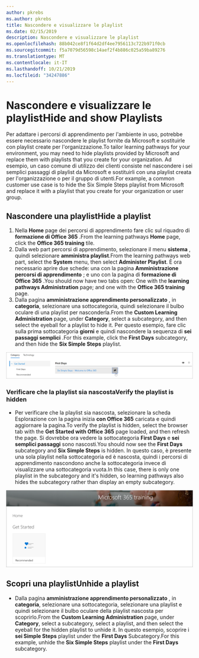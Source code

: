 ```yaml
---
author: pkrebs
ms.author: pkrebs
title: Nascondere e visualizzare le playlist
ms.date: 02/15/2019
description: Nascondere e visualizzare le playlist
ms.openlocfilehash: 88b042ce8f1f64d2df4ee7956113c722b971f0cb
ms.sourcegitcommit: f5a7079d56598c14aef2f4b886c025a59ba89276
ms.translationtype: MT
ms.contentlocale: it-IT
ms.lasthandoff: 10/21/2019
ms.locfileid: "34247886"
---
```

# <a name="hide-and-show-playlists"></a><span data-ttu-id="3307c-103">Nascondere e visualizzare le playlist</span><span class="sxs-lookup"><span data-stu-id="3307c-103">Hide and show Playlists</span></span>

<span data-ttu-id="3307c-104">Per adattare i percorsi di apprendimento per l'ambiente in uso, potrebbe essere necessario nascondere le playlist fornite da Microsoft e sostituirle con playlist create per l'organizzazione.</span><span class="sxs-lookup"><span data-stu-id="3307c-104">To tailor learning pathways for your environment, you may need to hide playlists provided by Microsoft and replace them with playlists that you create for your organization.</span></span> <span data-ttu-id="3307c-105">Ad esempio, un caso comune di utilizzo dei clienti consiste nel nascondere i sei semplici passaggi di playlist da Microsoft e sostituirli con una playlist creata per l'organizzazione o per il gruppo di utenti.</span><span class="sxs-lookup"><span data-stu-id="3307c-105">For example, a common customer use case is to hide the Six Simple Steps playlist from Microsoft and replace it with a playlist that you create for your organization or user group.</span></span> 

## <a name="hide-a-playlist"></a><span data-ttu-id="3307c-106">Nascondere una playlist</span><span class="sxs-lookup"><span data-stu-id="3307c-106">Hide a playlist</span></span>

1. <span data-ttu-id="3307c-107">Nella **Home** page dei percorsi di apprendimento fare clic sul riquadro di **formazione di Office 365** .</span><span class="sxs-lookup"><span data-stu-id="3307c-107">From the learning pathways **Home** page, click the **Office 365 training** tile.</span></span>
2. <span data-ttu-id="3307c-108">Dalla web part percorsi di apprendimento, selezionare il menu **sistema** , quindi selezionare **amministra playlist**.</span><span class="sxs-lookup"><span data-stu-id="3307c-108">From the learning pathways web part, select the **System** menu, then select **Administer Playlist**.</span></span> <span data-ttu-id="3307c-109">È ora necessario aprire due schede: una con la pagina **Amministrazione percorsi di apprendimento** ; e uno con la pagina di **formazione di Office 365** .</span><span class="sxs-lookup"><span data-stu-id="3307c-109">You should now have two tabs open: One with the **learning pathways Administration** page; and one with the **Office 365 training** page.</span></span> 
3. <span data-ttu-id="3307c-110">Dalla pagina **amministrazione apprendimento personalizzato** , in **categoria**, selezionare una sottocategoria, quindi selezionare il bulbo oculare di una playlist per nasconderla.</span><span class="sxs-lookup"><span data-stu-id="3307c-110">From the **Custom Learning Administration** page, under **Category**, select a subcategory, and then select the eyeball for a playlist to hide it.</span></span> <span data-ttu-id="3307c-111">Per questo esempio, fare clic sulla prima sottocategoria **giorni** e quindi nascondere la sequenza di **sei passaggi semplici** .</span><span class="sxs-lookup"><span data-stu-id="3307c-111">For this example, click the **First Days** subcategory, and then hide the **Six Simple Steps** playlist.</span></span>  

![CG-hideplaylist. png](media/cg-hideplaylist.png)

### <a name="verify-the-playlist-is-hidden"></a><span data-ttu-id="3307c-113">Verificare che la playlist sia nascosta</span><span class="sxs-lookup"><span data-stu-id="3307c-113">Verify the playlist is hidden</span></span>
- <span data-ttu-id="3307c-114">Per verificare che la playlist sia nascosta, selezionare la scheda Esplorazione con la pagina inizia **con Office 365** caricata e quindi aggiornare la pagina.</span><span class="sxs-lookup"><span data-stu-id="3307c-114">To verify the playlist is hidden, select the browser tab with the **Get Started with Office 365** page loaded, and then refresh the page.</span></span> <span data-ttu-id="3307c-115">Si dovrebbe ora vedere la sottocategoria **First Days** e **sei semplici passaggi** sono nascosti.</span><span class="sxs-lookup"><span data-stu-id="3307c-115">You should now see the **First Days** subcategory and **Six Simple Steps** is hidden.</span></span> <span data-ttu-id="3307c-116">In questo caso, è presente una sola playlist nella sottocategoria ed è nascosta, quindi i percorsi di apprendimento nascondono anche la sottocategoria invece di visualizzare una sottocategoria vuota.</span><span class="sxs-lookup"><span data-stu-id="3307c-116">In this case, there is only one playlist in the subcategory and it's hidden, so learning pathways also hides the subcategory rather than display an empty subcategory.</span></span> 

![CG-hideplaylistrefresh. png](media/cg-hideplaylistrefresh.png)

## <a name="unhide-a-playlist"></a><span data-ttu-id="3307c-118">Scopri una playlist</span><span class="sxs-lookup"><span data-stu-id="3307c-118">Unhide a playlist</span></span>

- <span data-ttu-id="3307c-119">Dalla pagina **amministrazione apprendimento personalizzato** , in **categoria**, selezionare una sottocategoria, selezionare una playlist e quindi selezionare il bulbo oculare della playlist nascosta per scoprirlo.</span><span class="sxs-lookup"><span data-stu-id="3307c-119">From the **Custom Learning Administration** page, under **Category**, select a subcategory, select a playlist, and then select the eyeball for the hidden playlist to unhide it.</span></span> <span data-ttu-id="3307c-120">In questo esempio, scoprire i **sei Simple Steps** playlist under the **First Days** Subcategory.</span><span class="sxs-lookup"><span data-stu-id="3307c-120">For this example, unhide the **Six Simple Steps** playlist under the **First Days** subcategory.</span></span>  

